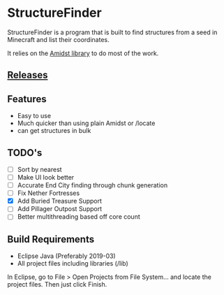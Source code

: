 # StructureFinder
StructureFinder is a program that is built to find structures from a seed in Minecraft and list their coordinates.

It relies on the [Amidst library](https://github.com/toolbox4minecraft/amidst) to do most of the work.

## [Releases](https://github.com/burgerguy/StructureFinder/releases/)

## Features

- Easy to use
- Much quicker than using plain Amidst or /locate
- can get structures in bulk

## TODO's

- [ ] Sort by nearest
- [ ] Make UI look better
- [ ] Accurate End City finding through chunk generation
- [ ] Fix Nether Fortresses
- [x] Add Buried Treasure Support
- [ ] Add Pillager Outpost Support
- [ ] Better multithreading based off core count

## Build Requirements

- Eclipse Java (Preferably 2019-03)
- All project files including libraries (/lib)

In Eclipse, go to File > Open Projects from File System... and locate the project files. Then just click Finish.
